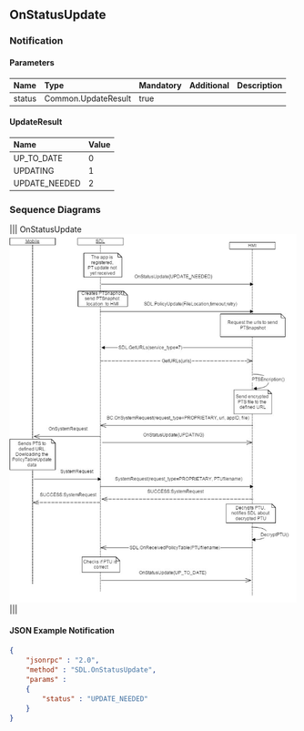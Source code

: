 ## OnStatusUpdate


### Notification

#### Parameters

|Name|Type|Mandatory|Additional|Description|
|:---|:---|:--------|:---------|:----------|
|status|Common.UpdateResult|true|||

#### UpdateResult

|Name|Value|
|:---|:----|
|UP_TO_DATE|0|
|UPDATING|1|
|UPDATE_NEEDED|2|

### Sequence Diagrams
|||
OnStatusUpdate
![OnStatusUpdate](./assets/OnStatusUpdate.jpg)
|||

#### JSON Example Notification
```json
{
	"jsonrpc" : "2.0",
	"method" : "SDL.OnStatusUpdate",
	"params" :  
	{
		"status" : "UPDATE_NEEDED"
	}
}
```
